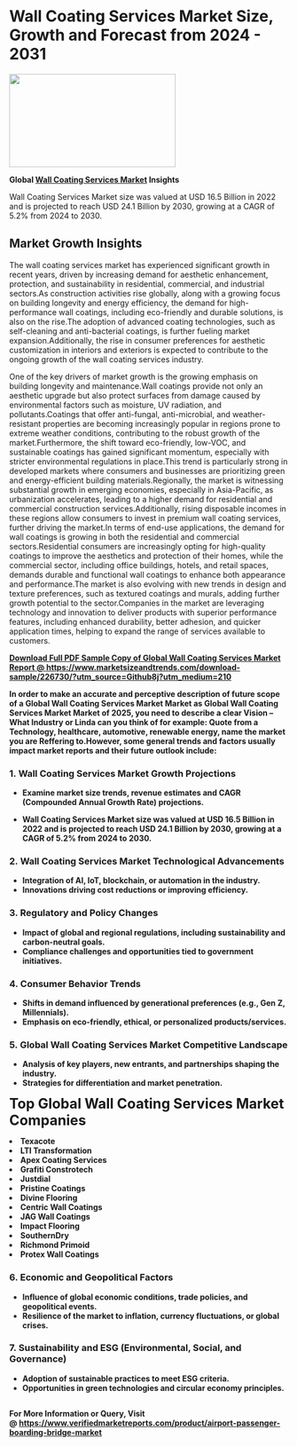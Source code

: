 <H1>Wall Coating Services Market Size, Growth and Forecast from 2024 - 2031</H1><img class="aligncenter size-medium wp-image-584254" src="https://thirdeyenews.in/wp-content/uploads/2024/09/Global-Market-Research-300x168.jpeg" alt="" width="300" height="168" /><p><strong>Global&nbsp;<a href="https://www.marketsizeandtrends.com/download-sample/226730/?utm_source=Github8j?utm_medium=210">Wall Coating Services Market</a> Insights</strong></p><p>Wall Coating Services Market size was valued at USD 16.5 Billion in 2022 and is projected to reach USD 24.1 Billion by 2030, growing at a CAGR of 5.2% from 2024 to 2030.</p><p><h2>Market Growth Insights</h2> <p>The wall coating services market has experienced significant growth in recent years, driven by increasing demand for aesthetic enhancement, protection, and sustainability in residential, commercial, and industrial sectors.As construction activities rise globally, along with a growing focus on building longevity and energy efficiency, the demand for high-performance wall coatings, including eco-friendly and durable solutions, is also on the rise.The adoption of advanced coating technologies, such as self-cleaning and anti-bacterial coatings, is further fueling market expansion.Additionally, the rise in consumer preferences for aesthetic customization in interiors and exteriors is expected to contribute to the ongoing growth of the wall coating services industry.</p> <p><strong><a href="your-sample-link-here"></a></strong></p> <p>One of the key drivers of market growth is the growing emphasis on building longevity and maintenance.Wall coatings provide not only an aesthetic upgrade but also protect surfaces from damage caused by environmental factors such as moisture, UV radiation, and pollutants.Coatings that offer anti-fungal, anti-microbial, and weather-resistant properties are becoming increasingly popular in regions prone to extreme weather conditions, contributing to the robust growth of the market.Furthermore, the shift toward eco-friendly, low-VOC, and sustainable coatings has gained significant momentum, especially with stricter environmental regulations in place.This trend is particularly strong in developed markets where consumers and businesses are prioritizing green and energy-efficient building materials.Regionally, the market is witnessing substantial growth in emerging economies, especially in Asia-Pacific, as urbanization accelerates, leading to a higher demand for residential and commercial construction services.Additionally, rising disposable incomes in these regions allow consumers to invest in premium wall coating services, further driving the market.In terms of end-use applications, the demand for wall coatings is growing in both the residential and commercial sectors.Residential consumers are increasingly opting for high-quality coatings to improve the aesthetics and protection of their homes, while the commercial sector, including office buildings, hotels, and retail spaces, demands durable and functional wall coatings to enhance both appearance and performance.The market is also evolving with new trends in design and texture preferences, such as textured coatings and murals, adding further growth potential to the sector.Companies in the market are leveraging technology and innovation to deliver products with superior performance features, including enhanced durability, better adhesion, and quicker application times, helping to expand the range of services available to customers.<p><strong><a href="your-more-info-link-here"></p><p><span class=""><strong>Download Full PDF Sample Copy of Global Wall Coating Services Market Report</strong> @ <a href="https://www.marketsizeandtrends.com/download-sample/226730/?utm_source=Github8j?utm_medium=210" target="_blank">https://www.marketsizeandtrends.com/download-sample/226730/?utm_source=Github8j?utm_medium=210</a></span></p><p>In order to make an accurate and perceptive description of future scope of a Global&nbsp;Wall Coating Services Market Market as Global&nbsp;Wall Coating Services Market Market of 2025, you need to describe a clear Vision &ndash; What Industry or Linda can you think of for example: Quote from a Technology, healthcare, automotive, renewable energy, name the market you are Reffering to.However, some general trends and factors usually impact market reports and their future outlook include:</p><h3>1.&nbsp;<strong>Wall Coating Services Market Growth Projections</strong></h3><ul><li>Examine market size trends, revenue estimates and CAGR (Compounded Annual Growth Rate) projections.</li><li><p>Wall Coating Services Market size was valued at USD 16.5 Billion in 2022 and is projected to reach USD 24.1 Billion by 2030, growing at a CAGR of 5.2% from 2024 to 2030.</p></li></ul><h3>2.&nbsp;<strong>Wall Coating Services Market Technological Advancements</strong></h3><ul><li>Integration of AI, IoT, blockchain, or automation in the industry.</li><li>Innovations driving cost reductions or improving efficiency.</li></ul><h3>3.&nbsp;<strong>Regulatory and Policy Changes</strong></h3><ul><li>Impact of global and regional regulations, including sustainability and carbon-neutral goals.</li><li>Compliance challenges and opportunities tied to government initiatives.</li></ul><h3>4.&nbsp;<strong>Consumer Behavior Trends</strong></h3><ul><li>Shifts in demand influenced by generational preferences (e.g., Gen Z, Millennials).</li><li>Emphasis on eco-friendly, ethical, or personalized products/services.</li></ul><h3>5.&nbsp;<strong>Global Wall Coating Services Market Competitive Landscape</strong></h3><ul><li>Analysis of key players, new entrants, and partnerships shaping the industry.</li><li>Strategies for differentiation and market penetration.</li></ul><p data-pm-slice="1 1 []"><span style="color: inherit; font-family: inherit; font-size: 25px;">Top Global Wall Coating Services Market Companies</span></p><div class="" data-test-id=""><p><li>Texacote</li><li> LTI Transformation</li><li> Apex Coating Services</li><li> Grafiti Constrotech</li><li> Justdial</li><li> Pristine Coatings</li><li> Divine Flooring</li><li> Centric Wall Coatings</li><li> JAG Wall Coatings</li><li> Impact Flooring</li><li> SouthernDry</li><li> Richmond Primoid</li><li> Protex Wall Coatings</li></p></div><h3>6.&nbsp;<strong>Economic and Geopolitical Factors</strong></h3><ul><li>Influence of global economic conditions, trade policies, and geopolitical events.</li><li>Resilience of the market to inflation, currency fluctuations, or global crises.</li></ul><h3>7.&nbsp;<strong>Sustainability and ESG (Environmental, Social, and Governance)</strong></h3><ul><li>Adoption of sustainable practices to meet ESG criteria.</li><li>Opportunities in green technologies and circular economy principles.</li></ul><h2><strong style="font-size: 14px;">For More Information or Query, Visit @&nbsp;</strong><a style="background-color: #ffffff; font-size: 14px;" href="https://www.marketsizeandtrends.com/report/wall-coating-services-market/" target="_blank">https://www.verifiedmarketreports.com/product/airport-passenger-boarding-bridge-market</a></h2>